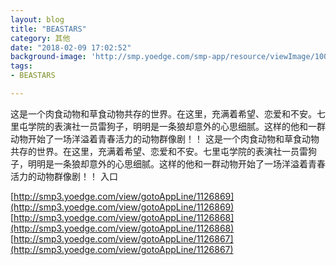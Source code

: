 ```yaml
---
layout: blog
title: "BEASTARS"
category: 其他
date: "2018-02-09 17:02:52"
background-image: 'http://smp.yoedge.com/smp-app/resource/viewImage/1004518appline.png'
tags:
- BEASTARS

---
```

这是一个肉食动物和草食动物共存的世界。在这里，充满着希望、恋爱和不安。七里屯学院的表演社一员雷狗子，明明是一条狼却意外的心思细腻。这样的他和一群动物开始了一场洋溢着青春活力的动物群像剧！！
这是一个肉食动物和草食动物共存的世界。在这里，充满着希望、恋爱和不安。七里屯学院的表演社一员雷狗子，明明是一条狼却意外的心思细腻。这样的他和一群动物开始了一场洋溢着青春活力的动物群像剧！！
入口

[http://smp3.yoedge.com/view/gotoAppLine/1126869](http://smp3.yoedge.com/view/gotoAppLine/1126869)
[http://smp3.yoedge.com/view/gotoAppLine/1126868](http://smp3.yoedge.com/view/gotoAppLine/1126868)
[http://smp3.yoedge.com/view/gotoAppLine/1126867](http://smp3.yoedge.com/view/gotoAppLine/1126867)

        
